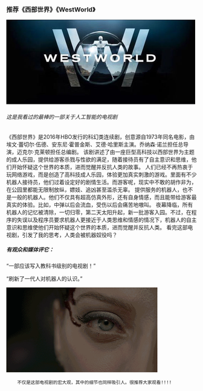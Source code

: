 ### 推荐《西部世界》《WestWorld》
![](images/9c16fdfaaf51f3dedc04ac129deef01f3a297915.jpg)
###### 这是我看过的最棒的一部关于人工智能的电视剧
《西部世界》是2016年HBO发行的科幻类连续剧，创意源自1973年同名电影，由埃文·蕾切尔·伍德、安东尼·霍普金斯、艾德·哈里斯主演。乔纳森·诺兰担任总导演，迈克尔·克莱顿担任总编剧。 
该剧讲述了由一座巨型高科技以西部世界为主题的成人乐园，提供给游客杀戮与性欲的满足，随着接待员有了自主意识和思维，他们开始怀疑这个世界的本质，进而觉醒并反抗人类的故事。
人们已经不再热衷于玩网络游戏，而是创造了高科技成人乐园，体验更加真实刺激的游戏。里面有不少机器人接待员，他们过着设定好的剧情生活。而游客呢，现实中不敢的胡作非为，在公园里都能无限制放纵，嫖妓、追凶甚至滥杀无辜。
提供服务的机器人，也不是一般的机器人。他们不仅具有超高仿真外形，还有自身情感，而且能带给游客最真实的体验。比如，中弹以后会流血，受伤以后会痛苦地嗷叫。
夜幕降临，所有机器人的记忆被清除，一切归零，第二天太阳升起，新一批游客入园。不过，在程序的失误以及程序员要求机器人更接近于人类思维和情感的情况下，机器人的自主意识和思维使他们开始怀疑这个世界的本质，进而觉醒并反抗人类。
看完这部电视剧，引发了我的思考，人类会被机器奴役吗？
##### 有观众和媒体评它：

“一部应该写入教科书级别的电视剧！”

“刷新了一代人对机器人的认识。”


        
  ![ ](images/u%3D4090937350%2C2231425567%26fm%3D26%26gp%3D0.jpg)
        
        不仅是这部电视剧的宏大观，其中的细节也同样吸引人。很推荐大家观看!!!!

